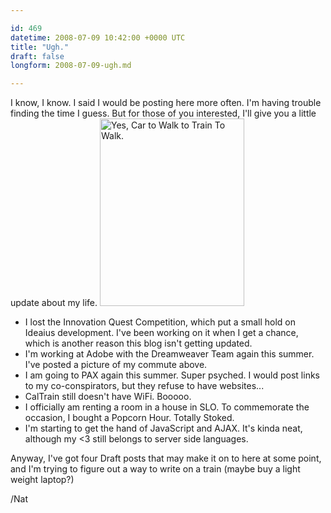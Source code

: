 ```yaml
---

id: 469
datetime: 2008-07-09 10:42:00 +0000 UTC
title: "Ugh."
draft: false
longform: 2008-07-09-ugh.md

---
```


<p>I know, I know. I said I would be posting here more often. I'm having trouble finding the time I guess. But for those of you interested, I'll give you a little update about my life.
<a href="/images/2008/07/commute.png"><img title="SF Commute" src="/images/2008/07/commute-231x300.png" alt="Yes, Car to Walk to Train To Walk." width="231" height="300" /></a></p>
<ul>
	<li>I lost the Innovation Quest Competition, which put a small hold on Ideaius development. I've been working on it when I get a chance, which is another reason this blog isn't getting updated.</li>
	<li>I'm working at Adobe with the Dreamweaver Team again this summer. I've posted a picture of my commute above.</li>
	<li>I am going to PAX again this summer. Super psyched. I would post links to my co-conspirators, but they refuse to have websites...</li>
	<li>CalTrain still doesn't have WiFi. Booooo.</li>
	<li>I officially am renting a room in a house in SLO. To commemorate the occasion, I bought a Popcorn Hour. Totally Stoked.</li>
	<li>I'm starting to get the hand of JavaScript and AJAX. It's kinda neat, although my &lt;3 still belongs to server side languages.</li>
</ul>
Anyway, I've got four Draft posts that may make it on to here at some point, and I'm trying to figure out a way to write on a train (maybe buy a light weight laptop?)

/Nat

